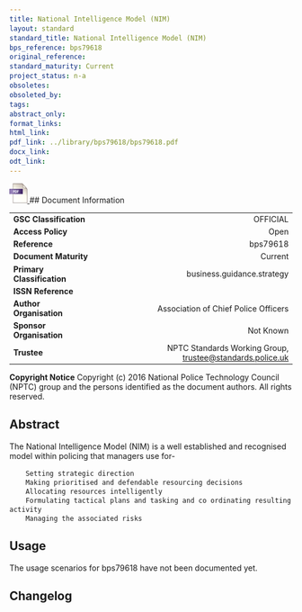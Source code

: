 ```yaml
---
title: National Intelligence Model (NIM)
layout: standard
standard_title: National Intelligence Model (NIM)
bps_reference: bps79618
original_reference: 
standard_maturity: Current
project_status: n-a
obsoletes: 
obsoleted_by: 
tags: 
abstract_only:
format_links:
html_link: 
pdf_link: ../library/bps79618/bps79618.pdf
docx_link: 
odt_link: 
---
```


<a target="_blank" href="../library/bps79618/bps79618.pdf">
    <img src="../images/pdf@0.5x.png" alt="pdf link" title="pdf link" style="max-height:35px;">
</a>
## Document Information

|||
| :------- | ------: |
| **GSC Classification**     | OFFICIAL |
| **Access Policy**          | Open |
| **Reference**              | bps79618  |
| **Document Maturity**      | Current |
| **Primary Classification** | business.guidance.strategy |
| **ISSN Reference**         |  |
| **Author Organisation**    |Association of Chief Police Officers|
| **Sponsor Organisation**   |Not Known|
| **Trustee**                | NPTC Standards Working Group, <a href="mailto:trustee@standards.police.uk?subject=bps79618 National Intelligence Model (NIM)">trustee@standards.police.uk |

**Copyright Notice**
Copyright (c) 2016 National Police Technology Council (NPTC) group and the persons identified as the document authors. All rights reserved.

## Abstract
The National Intelligence Model (NIM) is a well established and recognised model within policing that managers use for-
    
        Setting strategic direction
        Making prioritised and defendable resourcing decisions
        Allocating resources intelligently
        Formulating tactical plans and tasking and co ordinating resulting activity
        Managing the associated risks
        
## Usage
The usage scenarios for bps79618 have not been documented yet.

## Changelog

